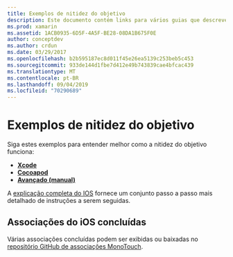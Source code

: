 ```yaml
---
title: Exemplos de nitidez do objetivo
description: Este documento contém links para vários guias que descrevem como usar a ferramenta de nitidez objetiva, que é usada para automatizar o processo de criação C# de associações para o código Objective-C.
ms.prod: xamarin
ms.assetid: 1ACB0935-6D5F-4A5F-BE28-08DA1B675F0E
author: conceptdev
ms.author: crdun
ms.date: 03/29/2017
ms.openlocfilehash: b2b595187ec8d011f45e26ea5139c253beb5c453
ms.sourcegitcommit: 933de144d1fbe7d412e49b743839cae4bfcac439
ms.translationtype: MT
ms.contentlocale: pt-BR
ms.lasthandoff: 09/04/2019
ms.locfileid: "70290689"
---
```

# <a name="objective-sharpie-examples"></a>Exemplos de nitidez do objetivo

Siga estes exemplos para entender melhor como a nitidez do objetivo funciona:

- [**Xcode**](xcode.md)
- [**Cocoapod**](cocoapod.md)
- [**Avançado (manual)** ](advanced.md)

A [explicação completa do IOS](~/ios/platform/binding-objective-c/walkthrough.md) fornece um conjunto passo a passo mais detalhado de instruções a serem seguidas.

## <a name="completed-ios-bindings"></a>Associações do iOS concluídas

Várias associações concluídas podem ser exibidas ou baixadas no [repositório GitHub de associações MonoTouch](https://github.com/mono/monotouch-bindings/).
